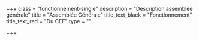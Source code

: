 +++
class = "fonctionnement-single"
description = "Description assemblée générale"
title = "Assemblée Générale"
title_text_black = "Fonctionnement"
title_text_red = "Du CEF"
type = ""

+++
